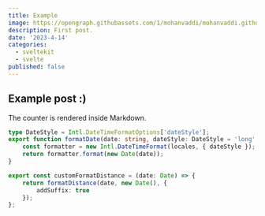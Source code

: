 ```yaml
---
title: Example
image: https://opengraph.githubassets.com/1/mohanvaddi/mohanvaddi.github.io
description: First post.
date: '2023-4-14'
categories:
  - sveltekit
  - svelte
published: false
---
```


<script>
  import Counter from '$src/lib/components/Counter.svelte'
</script>

## Example post :)

The counter is rendered inside Markdown.
<Counter count={1}/>

```typescript
type DateStyle = Intl.DateTimeFormatOptions['dateStyle'];
export function formatDate(date: string, dateStyle: DateStyle = 'long', locales = 'en') {
	const formatter = new Intl.DateTimeFormat(locales, { dateStyle });
	return formatter.format(new Date(date));
}

export const customFormatDistance = (date: Date) => {
	return formatDistance(date, new Date(), {
		addSuffix: true
	});
};
```
